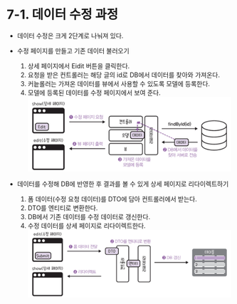 # 7-1. 데이터 수정 과정
- 데이터 수정은 크게 2단계로 나눠져 있다.
- 수정 페이지를 만들고 기존 데이터 불러오기
	1. 상세 페이지에서 Eidit 버튼을 클릭한다.
	2. 요청을 받은 컨트롤러는 해당 글의 id로 DB에서 데이터를 찾아와 가져온다.
	3. 커늩롤러는 가져온 데이터를 뷰에서 사용할 수 있도록 모델에 등록한다.
	4. 모델에 등록된 데이터를 수정 페이지에서 보여 준다.
![데이터를 수정하기 위해 기존 글을 불러오는 과정](/media/Spring%20Boot/책/코딩%20자율학습%20스프링부트3%20자바%20백엔드%20개발%20입문/Part%202.%20게시판%20CRUD%20만들기/7.%20게시글%20수정하기%20-%20Update/데이터를%20수정하기%20위해%20기존%20글을%20불러오는%20과정.png)

- 데이터를 수정해 DB에 반영한 후 결과를 볼 수 있게 상세 페이지로 리다이렉트하기
	1. 폼 데이터(수정 요청 데이터)를 DTO에 담아 컨트롤러에서 받는다.
	2. DTO를 엔티티로 변환한다.
	3. DB에서 기존 데이터를 수정 데이터로 갱신한다.
	4. 수정 데이터를 상세 페이지로 리다이렉트한다.
![수정 폼의 데이터가 DB로 갱신되는 과정](/media/Spring%20Boot/책/코딩%20자율학습%20스프링부트3%20자바%20백엔드%20개발%20입문/Part%202.%20게시판%20CRUD%20만들기/7.%20게시글%20수정하기%20-%20Update/수정%20폼의%20데이터가%20DB로%20갱신되는%20과정.png)